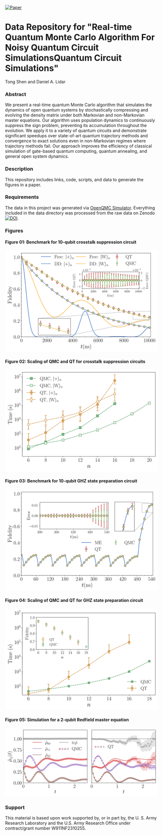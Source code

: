 [![Paper](https://img.shields.io/badge/paper-arXiv%3A2502.18929-B31B1B.svg)](https://arxiv.org/abs/2502.18929)

# Data Repository for "Real-time Quantum Monte Carlo Algorithm For Noisy Quantum Circuit SimulationsQuantum Circuit Simulations"

Tong Shen and Daniel A. Lidar

### Abstract
We present a real-time quantum Monte Carlo algorithm that simulates the dynamics of open quantum systems by stochastically compressing and evolving the density matrix under both Markovian and non-Markovian master equations. Our algorithm uses population dynamics to continuously suppress the sign problem, preventing its accumulation throughout the evolution. We apply it to a variety of quantum circuits and demonstrate significant speedups over state-of-art quantum trajectory methods and convergence to exact solutions even in non-Markovian regimes where trajectory methods fail. Our approach improves the efficiency of classical simulation of gate-based quantum computing, quantum annealing, and general open system dynamics.

### Description
This repository includes links, code, scripts, and data to generate the figures in a paper.

### Requirements
The data in this project was generated via [OpenQMC Simulator](https://github.com/USCqserver/OpenQMC-simulator). Everything included in the data directory was processed from the raw data on Zenodo [![DOI](https://zenodo.org/badge/DOI/10.5281/zenodo.14935270.svg)](https://doi.org/10.5281/zenodo.14935270).

### Figures
#### Figure 01: Benchmark for 10-qubit crosstalk suppression circuit
![Component structure](./fig/crosstalk_benchmark_10qubit.svg)

#### Figure 02: Scaling of QMC and QT for crosstalk suppression circuits
![Component structure](./fig/crosstalk_scaling.svg)

#### Figure 03: Benchmark for 10-qubit GHZ state preparation circuit
![Component structure](./fig/ghz_benchmark_10qubit.svg)

#### Figure 04: Scaling of QMC and QT for GHZ state preparation circuit
![Component structure](./fig/ghz_time_scaling.svg)

#### Figure 05: Simulation for a 2-qubit Redfield master equation
![Component structure](./fig/two_qubit_nonMarkov.svg)

### Support
This material is based upon work supported by, or in part by, the U. S. Army Research Laboratory and the U.S. Army Research Office under contract/grant number W911NF2310255.
